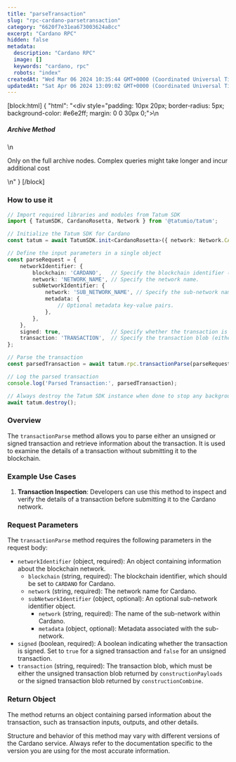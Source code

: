 ```yaml
---
title: "parseTransaction"
slug: "rpc-cardano-parsetransaction"
category: "6620f7e31ea673003624a8cc"
excerpt: "Cardano RPC"
hidden: false
metadata: 
  description: "Cardano RPC"
  image: []
  keywords: "cardano, rpc"
  robots: "index"
createdAt: "Wed Mar 06 2024 10:35:44 GMT+0000 (Coordinated Universal Time)"
updatedAt: "Sat Apr 06 2024 13:09:02 GMT+0000 (Coordinated Universal Time)"
---
```

[block:html]
{
  "html": "<div style=\"padding: 10px 20px; border-radius: 5px; background-color: #e6e2ff; margin: 0 0 30px 0;\">\n  <h5>Archive Method</h5>\n  <p>Only on the full archive nodes. Complex queries might take longer and incur additional cost</p>\n</div>"
}
[/block]


### How to use it

```typescript
// Import required libraries and modules from Tatum SDK
import { TatumSDK, CardanoRosetta, Network } from '@tatumio/tatum';

// Initialize the Tatum SDK for Cardano
const tatum = await TatumSDK.init<CardanoRosetta>({ network: Network.CARDANO_ROSETTA });

// Define the input parameters in a single object
const parseRequest = {
    networkIdentifier: {
        blockchain: 'CARDANO',   // Specify the blockchain identifier ('CARDANO' for Cardano).
        network: 'NETWORK_NAME', // Specify the network name.
        subNetworkIdentifier: {
            network: 'SUB_NETWORK_NAME', // Specify the sub-network name (optional).
            metadata: {
                // Optional metadata key-value pairs.
            },
        },
    },
    signed: true,                // Specify whether the transaction is signed (boolean).
    transaction: 'TRANSACTION',  // Specify the transaction blob (either unsigned or signed).
};

// Parse the transaction
const parsedTransaction = await tatum.rpc.transactionParse(parseRequest);

// Log the parsed transaction
console.log('Parsed Transaction:', parsedTransaction);

// Always destroy the Tatum SDK instance when done to stop any background processes
await tatum.destroy();
```

### Overview

The `transactionParse` method allows you to parse either an unsigned or signed transaction and retrieve information about the transaction. It is used to examine the details of a transaction without submitting it to the blockchain.

### Example Use Cases

1. **Transaction Inspection**: Developers can use this method to inspect and verify the details of a transaction before submitting it to the Cardano network.

### Request Parameters

The `transactionParse` method requires the following parameters in the request body:

- `networkIdentifier` (object, required): An object containing information about the blockchain network.
  - `blockchain` (string, required): The blockchain identifier, which should be set to `CARDANO` for Cardano.
  - `network` (string, required): The network name for Cardano.
  - `subNetworkIdentifier` (object, optional): An optional sub-network identifier object.
    - `network` (string, required): The name of the sub-network within Cardano.
    - `metadata` (object, optional): Metadata associated with the sub-network.
- `signed` (boolean, required): A boolean indicating whether the transaction is signed. Set to `true` for a signed transaction and `false` for an unsigned transaction.
- `transaction` (string, required): The transaction blob, which must be either the unsigned transaction blob returned by `constructionPayloads` or the signed transaction blob returned by `constructionCombine`.

### Return Object

The method returns an object containing parsed information about the transaction, such as transaction inputs, outputs, and other details.

Structure and behavior of this method may vary with different versions of the Cardano service. Always refer to the documentation specific to the version you are using for the most accurate information.
